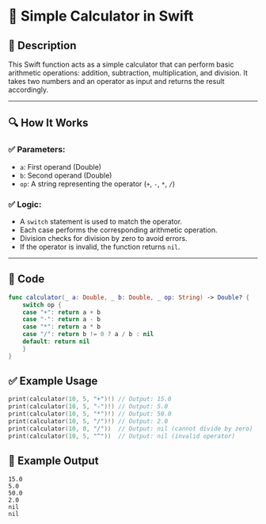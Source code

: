 # 🧮 Simple Calculator in Swift

## 🚀 Description
This Swift function acts as a simple calculator that can perform basic arithmetic operations: addition, subtraction, multiplication, and division. It takes two numbers and an operator as input and returns the result accordingly.

---

## 🔍 How It Works

### ✅ Parameters:
- `a`: First operand (Double)
- `b`: Second operand (Double)
- `op`: A string representing the operator (`+`, `-`, `*`, `/`)

### ✅ Logic:
- A `switch` statement is used to match the operator.
- Each case performs the corresponding arithmetic operation.
- Division checks for division by zero to avoid errors.
- If the operator is invalid, the function returns `nil`.

---

## 📂 Code

```swift
func calculator(_ a: Double, _ b: Double, _ op: String) -> Double? {
    switch op {
    case "+": return a + b
    case "-": return a - b
    case "*": return a * b
    case "/": return b != 0 ? a / b : nil
    default: return nil
    }
}
```
## ✅ Example Usage
```swift
print(calculator(10, 5, "+")!) // Output: 15.0
print(calculator(10, 5, "-")!) // Output: 5.0
print(calculator(10, 5, "*")!) // Output: 50.0
print(calculator(10, 5, "/")!) // Output: 2.0
print(calculator(10, 0, "/"))  // Output: nil (cannot divide by zero)
print(calculator(10, 5, "^"))  // Output: nil (invalid operator)
```
## 🎯 Example Output
```
15.0
5.0
50.0
2.0
nil
nil
```
